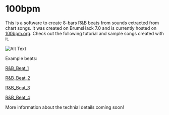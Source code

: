 # 100bpm

This is a software to create 8-bars R&B beats from sounds extracted from chart songs. It was created on BrumsHack 7.0 and is currently hosted on [100bpm.org](100bpm.org "100bpm.org"). Check out the following tutorial and sample songs created with it.

![Alt Text](https://github.com/kaya3/100bpm/blob/master/100bpmtutorial.gif)

Example beats:

[R&B_Beat_1](https://100bpm.org/sounds/example_beats/R&B_Beat_1.ogg "R&B_Beat_1")

[R&B_Beat_2](https://100bpm.org/sounds/example_beats/R&B_Beat_2.ogg "R&B_Beat_1")

[R&B_Beat_3](https://100bpm.org/sounds/example_beats/R&B_Beat_3.ogg "R&B_Beat_1")

[R&B_Beat_4](https://100bpm.org/sounds/example_beats/R&B_Beat_4.ogg "R&B_Beat_1")

More information about the technial details coming soon!

